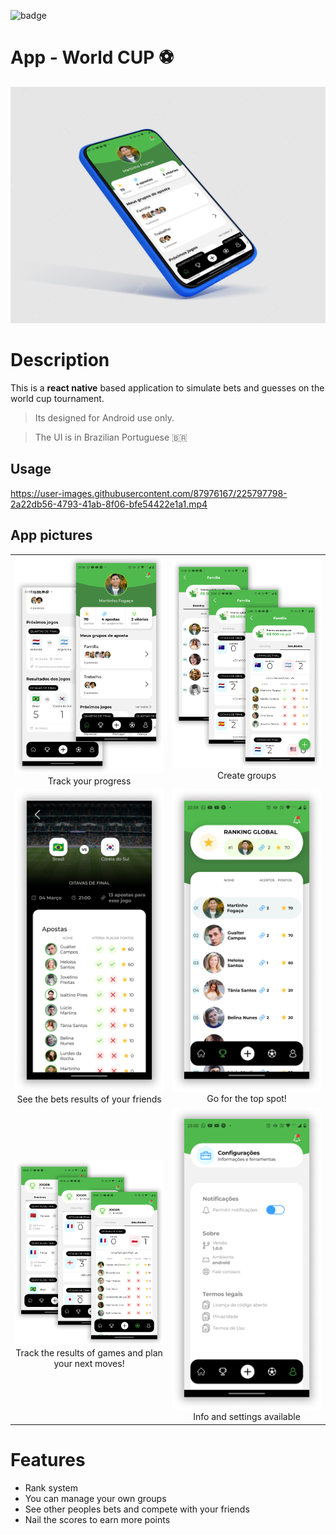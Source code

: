 ![badge](https://img.shields.io/static/v1?label=Development%20status%20&message=final%20details&color=green)

# App - World CUP ⚽

![Cover image](media/main.png)

# Description

This is a **react native** based application to simulate bets and guesses on the world cup tournament.

> Its designed for Android use only.

> The UI is in Brazilian Portuguese 🇧🇷

## Usage

https://user-images.githubusercontent.com/87976167/225797798-2a22db56-4793-41ab-8f06-bfe54422e1a1.mp4

## App pictures

<table>
  <tr>
  <td width="400">
    <center>
    <img src="./media/1.png" />
    </br>Track your progress
    </center>
  </td>
  <td width="400">
    <center>
    <img src="./media/2.png"/>
    </br>Create groups
    </center>
  </td>
  </tr>

  <tr>
  <td width="400">
    <center>
    <img src="./media/3.png"/>
    </br>See the bets results of your friends
    </center>
  </td>
  <td width="400">
    <center>
    <img src="./media/4.png"/>
    </br>Go for the top spot!
    </center>
  </td>
  </tr>

  <tr>
  <td width="400">
    <center>
    <img src="./media/5.png"/>
    </br>Track the results of games and plan your next moves!
    </center>
  </td>
  <td width="400">
    <center>
    <img src="./media/6.png"/>
    </br>Info and settings available
    </center>
  </td>
  </tr>

</table>

<!-- ![picture 1](./screenshots/pic1_v2.0.png)   -->

# Features

- Rank system
- You can manage your own groups
- See other peoples bets and compete with your friends
- Nail the scores to earn more points
